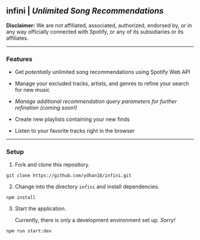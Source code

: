 ## infini | *Unlimited Song Recommendations*
**Disclaimer:** We are not affiliated, associated, authorized, endorsed by, or in any way officially connected with Spotify, or any of its subsidiaries or its affiliates.

***

### Features

- Get *potentially* unlimited song recommendations using Spotify Web API

- Manage your excluded tracks, artists, and genres to refine your search for new music

- *Manage additional recommendation query parameters for further refination (coming soon!)*

- Create new playlists containing your new finds

- Listen to your favorite tracks right in the browser

***

### Setup

1. Fork and clone this repository.
```
git clone https://github.com/ydhan18/infini.git
```

2. Change into the directory ``infini`` and install dependencies.
```
npm install
```

3. Start the application. 

   Currently, there is only a development environment set up. *Sorry!*

```
npm run start:dev
```

